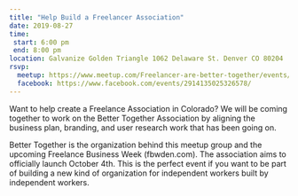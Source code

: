 ```yaml
---
title: "Help Build a Freelancer Association"
date: 2019-08-27
time:
 start: 6:00 pm
 end: 8:00 pm
location: Galvanize Golden Triangle 1062 Delaware St. Denver CO 80204
rsvp:
  meetup: https://www.meetup.com/Freelancer-are-better-together/events/263622632/
  facebook: https://www.facebook.com/events/2914135025326578/
---
```


Want to help create a Freelance Association in Colorado? We will be coming together to work on the Better Together Association by aligning the business plan, branding, and user research work that has been going on.

Better Together is the organization behind this meetup group and the upcoming Freelance Business Week (fbwden.com). The association aims to officially launch October 4th. This is the perfect event if you want to be part of building a new kind of organization for independent workers built by independent workers.
